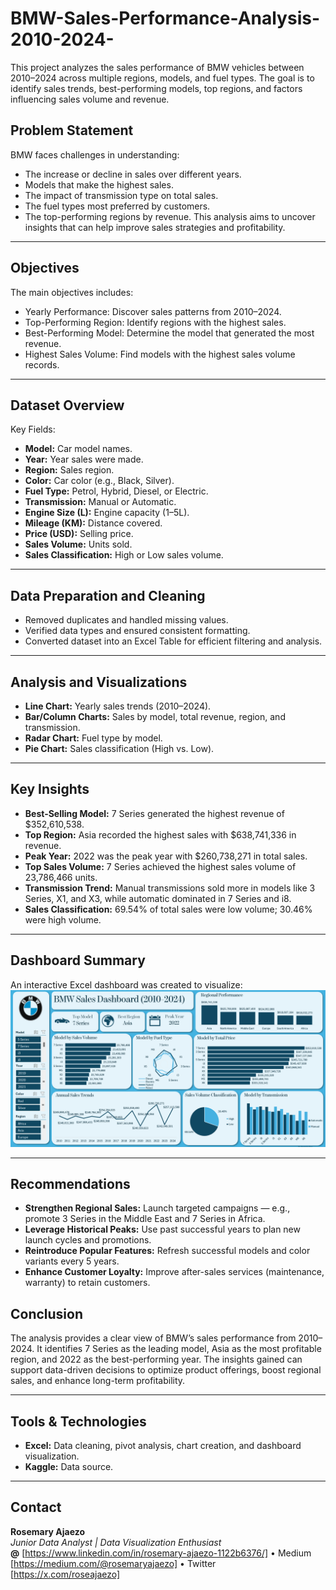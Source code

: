 # BMW-Sales-Performance-Analysis-2010-2024-
This project analyzes the sales performance of BMW vehicles between 2010–2024 across multiple regions, models, and fuel types. The goal is to identify sales trends, best-performing models, top regions, and factors influencing sales volume and revenue.

## Problem Statement
BMW faces challenges in understanding:
- The increase or decline in sales over different years.
- Models that make the highest sales.
- The impact of transmission type on total sales.
- The fuel types most preferred by customers.
- The top-performing regions by revenue.
This analysis aims to uncover insights that can help improve sales strategies and profitability.

---

## Objectives
The main objectives includes:
- Yearly Performance: Discover sales patterns from 2010–2024.
- Top-Performing Region: Identify regions with the highest sales.
- Best-Performing Model: Determine the model that generated the most revenue.
- Highest Sales Volume: Find models with the highest sales volume records.

---

## Dataset Overview
Key Fields:
- **Model:** Car model names.
- **Year:** Year sales were made.
- **Region:** Sales region.
- **Color:** Car color (e.g., Black, Silver).
- **Fuel Type:** Petrol, Hybrid, Diesel, or Electric.
- **Transmission:** Manual or Automatic.
- **Engine Size (L):** Engine capacity (1–5L).
- **Mileage (KM):** Distance covered.
- **Price (USD):** Selling price.
- **Sales Volume:** Units sold.
- **Sales Classification:** High or Low sales volume.

---

## Data Preparation and Cleaning
- Removed duplicates and handled missing values.
- Verified data types and ensured consistent formatting.
- Converted dataset into an Excel Table for efficient filtering and analysis.

---

## Analysis and Visualizations
- **Line Chart:** Yearly sales trends (2010–2024).
- **Bar/Column Charts:** Sales by model, total revenue, region, and transmission.
- **Radar Chart:** Fuel type by model.
- **Pie Chart:** Sales classification (High vs. Low).

---

## Key Insights
- **Best-Selling Model:** 7 Series generated the highest revenue of $352,610,538.
- **Top Region:** Asia recorded the highest sales with $638,741,336 in revenue.
- **Peak Year:** 2022 was the peak year with $260,738,271 in total sales.
- **Top Sales Volume:** 7 Series achieved the highest sales volume of 23,786,466 units.
- **Transmission Trend:** Manual transmissions sold more in models like 3 Series, X1, and X3, while automatic dominated in 7 Series and i8.
- **Sales Classification:** 69.54% of total sales were low volume; 30.46% were high volume.

---

## Dashboard Summary
An interactive Excel dashboard was created to visualize:
![Dashboard](https://github.com/rosie-b-67/BMW-Sales-Performance-Analysis-2010-2024-/blob/main/BMW%20Sales%20Dashboard.png)

---

## Recommendations
- **Strengthen Regional Sales:** Launch targeted campaigns — e.g., promote 3 Series in the Middle East and 7 Series in Africa.
- **Leverage Historical Peaks:** Use past successful years to plan new launch cycles and promotions.
- **Reintroduce Popular Features:** Refresh successful models and color variants every 5 years.
- **Enhance Customer Loyalty:** Improve after-sales services (maintenance, warranty) to retain customers.

## Conclusion
The analysis provides a clear view of BMW’s sales performance from 2010–2024.
It identifies 7 Series as the leading model, Asia as the most profitable region, and 2022 as the best-performing year.
The insights gained can support data-driven decisions to optimize product offerings, boost regional sales, and enhance long-term profitability.

---

## Tools & Technologies
- **Excel:** Data cleaning, pivot analysis, chart creation, and dashboard visualization.
- **Kaggle:** Data source.

---

## Contact
**Rosemary Ajaezo**  
*Junior Data Analyst | Data Visualization Enthusiast*  
**@** [https://www.linkedin.com/in/rosemary-ajaezo-1122b6376/] 
 • Medium [https://medium.com/@rosemaryajaezo]
 • Twitter [https://x.com/roseajaezo]
